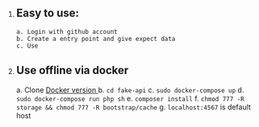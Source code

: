  1. ## Easy to use:
        a. Login with github account 
        b. Create a entry point and give expect data
        c. Use
       
  2. ## Use offline via docker
	  a. Clone  [Docker version ](https://github.com/letieu/fake-api)
	  b. `cd fake-api`
      c.  `sudo docker-compose up`
      d. `sudo docker-compose run php sh`
      e. `composer install`
      f. `chmod 777 -R storage &&
      chmod 777 -R bootstrap/cache`
      g. `localhost:4567`  is default host        
